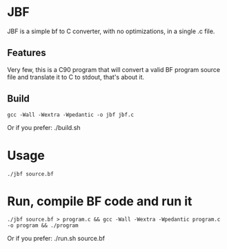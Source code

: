 # JBF

JBF is a simple bf to C converter, with no optimizations, in a single .c file.

## Features
Very few, this is a C90 program that will convert a valid BF program source file and translate it to C to stdout, that's about it.

## Build

    gcc -Wall -Wextra -Wpedantic -o jbf jbf.c

Or if you prefer:
    ./build.sh

# Usage

    ./jbf source.bf

# Run, compile BF code and run it

    ./jbf source.bf > program.c && gcc -Wall -Wextra -Wpedantic program.c -o program && ./program

Or if you prefer:
    ./run.sh source.bf
